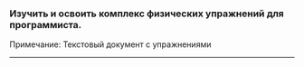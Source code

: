### Изучить и освоить комплекс физических упражнений для программиста.
Примечание: Текстовый документ с упражнениями
<hr/>

